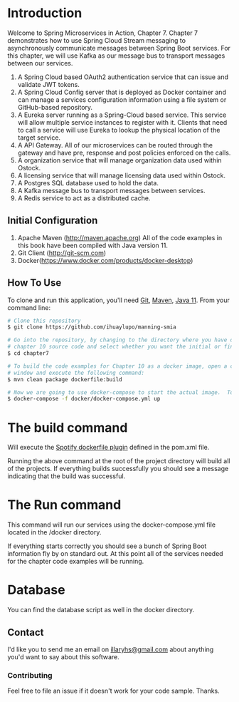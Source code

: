 
# Introduction
Welcome to Spring Microservices in Action, Chapter 7.  Chapter 7 demonstrates how to use Spring Cloud Stream messaging to asynchronously communicate messages between Spring Boot services. For this chapter, we will use Kafka as our message bus to transport messages between our services.

1. A Spring Cloud based OAuth2 authentication service that can issue and validate JWT tokens.  
2. A Spring Cloud Config server that is deployed as Docker container and can manage a services configuration information using a file system or GitHub-based repository.
3. A Eureka server running as a Spring-Cloud based service. This service will allow multiple service instances to register with it. Clients that need to call a service will use Eureka to lookup the physical location of the target service.
4. A API Gateway. All of our microservices can be routed through the gateway and have pre, response and post policies enforced on the calls.
5. A organization service that will manage organization data used within Ostock.
6. A licensing service that will manage licensing data used within Ostock.
7. A Postgres SQL database used to hold the data.
8. A Kafka message bus to transport messages between services.
9. A Redis service to act as a distributed cache.

## Initial Configuration
1.	Apache Maven (http://maven.apache.org)  All of the code examples in this book have been compiled with Java version 11.
2.	Git Client (http://git-scm.com)
3.  Docker(https://www.docker.com/products/docker-desktop)


## How To Use

To clone and run this application, you'll need [Git](https://git-scm.com), [Maven](https://maven.apache.org/), [Java 11](https://www.oracle.com/technetwork/java/javase/downloads/jdk11-downloads-5066655.html). From your command line:

```bash
# Clone this repository
$ git clone https://github.com/ihuaylupo/manning-smia

# Go into the repository, by changing to the directory where you have downloaded the 
# chapter 10 source code and select whether you want the initial or final configuration
$ cd chapter7

# To build the code examples for Chapter 10 as a docker image, open a command-line 
# window and execute the following command:
$ mvn clean package dockerfile:build

# Now we are going to use docker-compose to start the actual image.  To start the docker image, stay in the directory containing  your chapter 10 source code and  Run the following command: 
$ docker-compose -f docker/docker-compose.yml up
```

# The build command

Will execute the [Spotify dockerfile plugin](https://github.com/spotify/dockerfile-maven) defined in the pom.xml file.  

 Running the above command at the root of the project directory will build all of the projects.  If everything builds successfully you should see a message indicating that the build was successful.

# The Run command

This command will run our services using the docker-compose.yml file located in the /docker directory. 

If everything starts correctly you should see a bunch of Spring Boot information fly by on standard out.  At this point all of the services needed for the chapter code examples will be running.

# Database
You can find the database script as well in the docker directory.

## Contact

I'd like you to send me an email on <illaryhs@gmail.com> about anything you'd want to say about this software.

### Contributing
Feel free to file an issue if it doesn't work for your code sample. Thanks.
